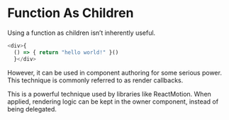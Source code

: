 # Function As Children
Using a function as children isn’t inherently useful.

```javascript
<div>{
  () => { return "hello world!" }()
  }</div>
```
However, it can be used in component authoring for some serious power. This technique is commonly referred to as render callbacks.

This is a powerful technique used by libraries like ReactMotion. When applied, rendering logic can be kept in the owner component, instead of being delegated.
